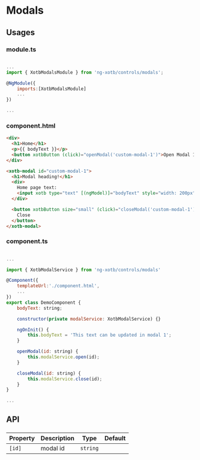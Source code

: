 # Modals

## Usages

### module.ts
```javascript

...
import { XotbModalsModule } from 'ng-xotb/controls/modals';

@NgModule({
    imports:[XotbModalsModule]
    ...
})

...
```

### component.html
```html
<div>
  <h1>Home</h1>
  <p>{{ bodyText }}</p>
  <button xotbButton (click)="openModal('custom-modal-1')">Open Modal 1</button>
</div>

<xotb-modal id="custom-modal-1">
  <h1>Modal heading!</h1>
  <div>
    Home page text:
    <input xotb type="text" [(ngModel)]="bodyText" style="width: 200px" />
  </div>

  <button xotbButton size="small" (click)="closeModal('custom-modal-1')">
    Close
  </button>
</xotb-modal>
```

### component.ts
```javascript

...

import { XotbModalService } from 'ng-xotb/controls/modals'

@Component({
    templateUrl:'./component.html',
    ...
})
export class DemoComponent {
    bodyText: string;

    constructor(private modalService: XotbModalService) {}

    ngOnInit() {
        this.bodyText = 'This text can be updated in modal 1';
    }

    openModal(id: string) {
        this.modalService.open(id);
    }

    closeModal(id: string) {
        this.modalService.close(id);
    }
}

...
```

## API
 
### <xotb-modal>

| Property | Description | Type | Default |
| --- | --- | --- | --- |
| `[id]` |  modal id | `string` |  |